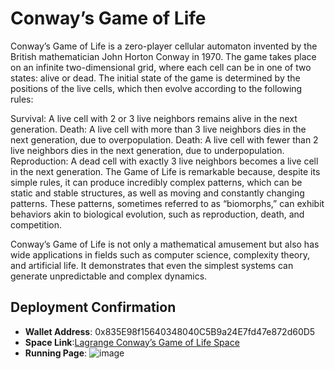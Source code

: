 # Conway’s Game of Life

Conway’s Game of Life is a zero-player cellular automaton invented by the British mathematician John Horton Conway in 1970. The game takes place on an infinite two-dimensional grid, where each cell can be in one of two states: alive or dead. The initial state of the game is determined by the positions of the live cells, which then evolve according to the following rules:

Survival: A live cell with 2 or 3 live neighbors remains alive in the next generation.
Death: A live cell with more than 3 live neighbors dies in the next generation, due to overpopulation.
Death: A live cell with fewer than 2 live neighbors dies in the next generation, due to underpopulation.
Reproduction: A dead cell with exactly 3 live neighbors becomes a live cell in the next generation.
The Game of Life is remarkable because, despite its simple rules, it can produce incredibly complex patterns, which can be static and stable structures, as well as moving and constantly changing patterns. These patterns, sometimes referred to as “biomorphs,” can exhibit behaviors akin to biological evolution, such as reproduction, death, and competition.

Conway’s Game of Life is not only a mathematical amusement but also has wide applications in fields such as computer science, complexity theory, and artificial life. It demonstrates that even the simplest systems can generate unpredictable and complex dynamics.
## Deployment Confirmation
- **Wallet Address**: 0x835E98f15640348040C5B9a24E7fd47e872d60D5
- **Space Link**:[Lagrange Conway’s Game of Life Space](https://lagrangedao.org/spaces/0x835E98f15640348040C5B9a24E7fd47e872d60D5/GameOfLife/app)
- **Running Page**:
![image](https://github.com/harleyLuke/awesome-swanchain/assets/117342269/883c020b-cea9-43ef-ae41-f7e323f96c67)


